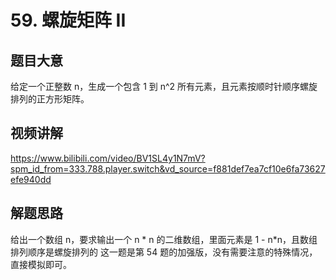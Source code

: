 # 59. 螺旋矩阵 II

## 题目大意
给定一个正整数 n，生成一个包含 1 到 n^2 所有元素，且元素按顺时针顺序螺旋排列的正方形矩阵。

## 视频讲解
https://www.bilibili.com/video/BV1SL4y1N7mV?spm_id_from=333.788.player.switch&vd_source=f881def7ea7cf10e6fa73627efe940dd

## 解题思路
给出一个数组 n，要求输出一个 n * n 的二维数组，里面元素是 1 - n*n，且数组排列顺序是螺旋排列的
这一题是第 54 题的加强版，没有需要注意的特殊情况，直接模拟即可。
